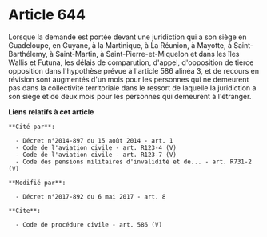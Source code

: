 # Article 644

Lorsque la demande est portée devant une juridiction qui a son siège en Guadeloupe, en Guyane, à la Martinique, à La Réunion,
à Mayotte, à Saint-Barthélemy, à Saint-Martin, à Saint-Pierre-et-Miquelon et dans les îles Wallis et Futuna, les délais de
comparution, d'appel, d'opposition de tierce opposition dans l'hypothèse prévue à l'article 586 alinéa 3, et de recours en
révision sont augmentés d'un mois pour les personnes qui ne demeurent pas dans la collectivité territoriale dans le ressort
de laquelle la juridiction a son siège et de deux mois pour les personnes qui demeurent à l'étranger.

**Liens relatifs à cet article**

	**Cité par**:

	  - Décret n°2014-897 du 15 août 2014 - art. 1
	  - Code de l'aviation civile - art. R123-4 (V)
	  - Code de l'aviation civile - art. R123-7 (V)
	  - Code des pensions militaires d'invalidité et de... - art. R731-2 (V)

	**Modifié par**:

	  - Décret n°2017-892 du 6 mai 2017 - art. 8

	**Cite**:

	  - Code de procédure civile - art. 586 (V)

